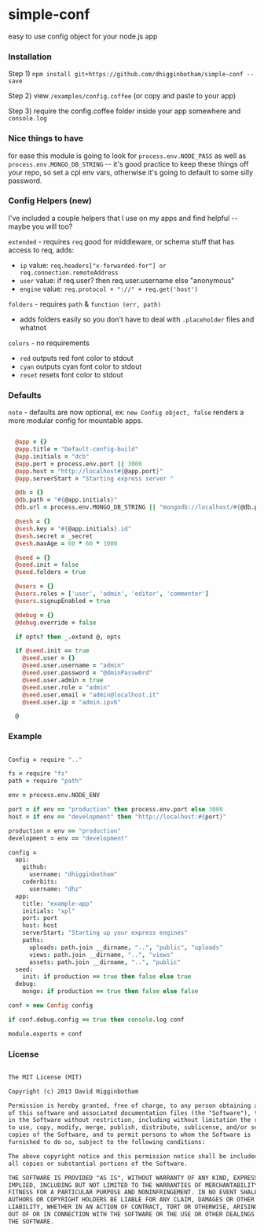 simple-conf
===========

easy to use config object for your node.js app

### Installation

Step 1) `npm install git+https://github.com/dhigginbotham/simple-conf --save`

Step 2) view `/examples/config.coffee` (or copy and paste to your app)

Step 3) require the config.coffee folder inside your app somewhere and `console.log`

### Nice things to have
for ease this module is going to look for `process.env.NODE_PASS` as well as `process.env.MONGO_DB_STRING` -- it's good practice to keep these things off your repo, so set a cpl env vars, otherwise it's going to default to some silly password.

### Config Helpers (new)
I've included a couple helpers that I use on my apps and find helpful -- maybe you will too?

`extended` - requires `req` good for middleware, or schema stuff that has access to req, adds:
  - `ip` value: `req.headers["x-forwarded-for"] or req.connection.remoteAddress`
  - `user` value: if req.user? then req.user.username else "anonymous"
  - `engine` value: `req.protocol + "://" + req.get('host')`

`folders` - requires `path` & `function (err, path)`
  - adds folders easily so you don't have to deal with `.placeholder` files and whatnot

`colors` - no requirements
  - `red` outputs red font color to stdout
  - `cyan` outputs cyan font color to stdout
  - `reset` resets font color to stdout

### Defaults
`note` - defaults are now optional, ex: `new Config object, false` renders a more modular config for mountable apps.

```coffee

  @app = {}
  @app.title = "Default-config-build"
  @app.initials = "dcb"
  @app.port = process.env.port || 3000
  @app.host = "http://localhost#{@app.port}"
  @app.serverStart = "Starting express server "

  @db = {}
  @db.path = "#{@app.initials}"
  @db.url = process.env.MONGO_DB_STRING || "mongodb://localhost/#{@db.path}"

  @sesh = {}
  @sesh.key = "#{@app.initials}.id"
  @sesh.secret = _secret
  @sesh.maxAge = 60 * 60 * 1000

  @seed = {}
  @seed.init = false
  @seed.folders = true

  @users = {}
  @users.roles = ['user', 'admin', 'editor', 'commenter']
  @users.signupEnabled = true

  @debug = {}
  @debug.override = false

  if opts? then _.extend @, opts

  if @seed.init == true
    @seed.user = {}
    @seed.user.username = "admin"
    @seed.user.password = "@dminPassw0rd"
    @seed.user.admin = true
    @seed.user.role = "admin"
    @seed.user.email = "admin@localhost.it"
    @seed.user.ip = "admin.ipv6"

  @

```

### Example
```coffee

Config = require ".."

fs = require "fs"
path = require "path"

env = process.env.NODE_ENV

port = if env == "production" then process.env.port else 3000
host = if env == "development" then "http://localhost:#{port}" 

production = env == "production"
development = env == "development"

config =
  api:
    github:
      username: "dhigginbotham"
    coderbits:
      username: "dhz"
  app:
    title: "example-app"
    initials: "xpl"
    port: port
    host: host
    serverStart: "Starting up your express engines"
    paths: 
      uploads: path.join __dirname, "..", "public", "uploads"
      views: path.join __dirname, "..", "views"
      assets: path.join __dirname, "..", "public"
  seed:
    init: if production == true then false else true
  debug:
    mongo: if production == true then false else false

conf = new Config config

if conf.debug.config == true then console.log conf

module.exports = conf

```

### License
```md

The MIT License (MIT)

Copyright (c) 2013 David Higginbotham 

Permission is hereby granted, free of charge, to any person obtaining a copy
of this software and associated documentation files (the "Software"), to deal
in the Software without restriction, including without limitation the rights
to use, copy, modify, merge, publish, distribute, sublicense, and/or sell
copies of the Software, and to permit persons to whom the Software is
furnished to do so, subject to the following conditions:

The above copyright notice and this permission notice shall be included in
all copies or substantial portions of the Software.

THE SOFTWARE IS PROVIDED "AS IS", WITHOUT WARRANTY OF ANY KIND, EXPRESS OR
IMPLIED, INCLUDING BUT NOT LIMITED TO THE WARRANTIES OF MERCHANTABILITY,
FITNESS FOR A PARTICULAR PURPOSE AND NONINFRINGEMENT. IN NO EVENT SHALL THE
AUTHORS OR COPYRIGHT HOLDERS BE LIABLE FOR ANY CLAIM, DAMAGES OR OTHER
LIABILITY, WHETHER IN AN ACTION OF CONTRACT, TORT OR OTHERWISE, ARISING FROM,
OUT OF OR IN CONNECTION WITH THE SOFTWARE OR THE USE OR OTHER DEALINGS IN
THE SOFTWARE.

```
